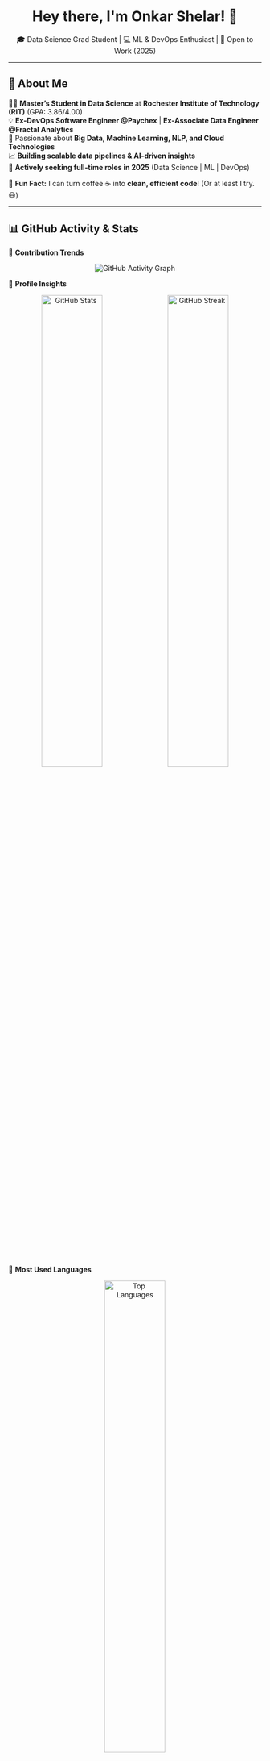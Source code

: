 <!--
**Onkar2102/Onkar2102** is a ✨ _special_ ✨ repository because its `README.md` (this file) appears on your GitHub profile.

Here are some ideas to get you started:

- 🔭 I’m currently working on ...
- 🌱 I’m currently learning ...
- 👯 I’m looking to collaborate on ...
- 🤔 I’m looking for help with ...
- 💬 Ask me about ...
- 📫 How to reach me: ...
- 😄 Pronouns: ...
- ⚡ Fun fact: ...
-->

<h1 align="center">Hey there, I'm Onkar Shelar! 👋</h1>

<p align="center">
🎓 Data Science Grad Student | 💻 ML & DevOps Enthusiast | 🚀 Open to Work (2025)
</p>

---

## 🚀 About Me  

👨‍🎓 **Master’s Student in Data Science** at **Rochester Institute of Technology (RIT)** (GPA: 3.86/4.00)  
💡 **Ex-DevOps Software Engineer @Paychex** | **Ex-Associate Data Engineer @Fractal Analytics**  
🧠 Passionate about **Big Data, Machine Learning, NLP, and Cloud Technologies**  
📈 **Building scalable data pipelines & AI-driven insights**  
🎯 **Actively seeking full-time roles in 2025** (Data Science | ML | DevOps)  

💬 **Fun Fact:** I can turn coffee ☕ into **clean, efficient code**! (Or at least I try. 😆)  

---

## 📊 **GitHub Activity & Stats**  

📌 **Contribution Trends**  
<p align="center">
  <img src="https://github-readme-activity-graph.vercel.app/graph?username=Onkar2102&theme=github-dark&hide_border=true" alt="GitHub Activity Graph" />
</p>

📌 **Profile Insights**  
<p align="center">
  <img src="https://github-readme-stats.vercel.app/api?username=Onkar2102&show_icons=true&theme=dark" alt="GitHub Stats" width="49%" />
  <img src="https://github-readme-streak-stats.herokuapp.com/?user=Onkar2102&theme=radical&hide_border=true" alt="GitHub Streak" width="49%" />
</p>

📌 **Most Used Languages**  
<p align="center">
  <img src="https://github-readme-stats.vercel.app/api/top-langs/?username=Onkar2102&layout=compact&theme=radical&langs_count=6&hide=jupyter%20notebook" alt="Top Languages" width="49%" />
</p>

---

## 🛠 **Tech Stack & Tools**  

🚀 **Languages:** Python, Java, R, Bash  
📊 **Data Engineering:** Apache Spark, Databricks, ETL, Azure, Delta Lake  
📈 **Analytics & Databases:** MySQL, MongoDB, Neo4j, Power BI, Data Modeling  
🤖 **Machine Learning:** NLP, LLMs, Feature Engineering, Neural Networks  
⚙️ **DevOps & Tools:** Git, CI/CD, Docker, Kubernetes, Agile, Splunk  

💡 **Always exploring new tech and solving problems one line of code at a time!**  

---

## 📜 **Certifications**  

✅ **Microsoft Azure Data Engineer Associate (DP-203)**  
✅ **Power BI Data Analyst Associate (PL-300)**  
✅ **Databricks Accredited Lakehouse Fundamentals**  

---

## 🌍 **Let's Connect!**  

📩 **Email:** [os9660@rit.edu](mailto:os9660@rit.edu)  
🔗 **LinkedIn:** [linkedin.com/in/onkarshelar](https://www.linkedin.com/in/onkarshelar/)  
🌐 **Portfolio:** [onkar212.github.io](https://onkar212.github.io/)  

<p align="left">
  <a href="mailto:os9660@rit.edu">
    <img src="https://img.shields.io/badge/Gmail-D14836?style=for-the-badge&logo=gmail&logoColor=white" />
  </a>
  <a href="https://www.linkedin.com/in/onkarshelar/">
    <img src="https://img.shields.io/badge/LinkedIn-0077B5?style=for-the-badge&logo=linkedin&logoColor=white" />
  </a>
  <a href="https://onkar212.github.io/">
    <img src="https://img.shields.io/badge/Portfolio-000?style=for-the-badge&logo=web&logoColor=white" />
  </a>
</p>

---

🚀 **Looking for exciting opportunities in 2025** | 🔥 **Always open to networking and collaborations**  
⭐ **Check out my projects & let’s connect!** 😃  
---
